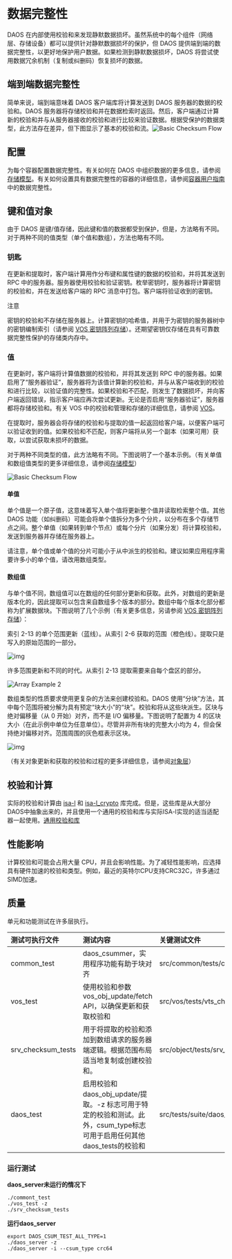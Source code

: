 # 数据完整性

DAOS 在内部使用校验和来发现静默数据损坏。虽然系统中的每个组件（网络层、存储设备）都可以提供针对静默数据损坏的保护，但 DAOS 提供端到端的数据完整性，以更好地保护用户数据。如果检测到静默数据损坏，DAOS 将尝试使用数据冗余机制（复制或纠删码）恢复损坏的数据。

## 端到端数据完整性

简单来说，端到端意味着 DAOS 客户端库将计算发送到 DAOS 服务器的数据的校验和。DAOS 服务器将存储校验和并在数据检索时返回。然后，客户端通过计算新的校验和并与从服务器接收的校验和进行比较来验证数据。根据受保护的数据类型，此方法存在差异，但下图显示了基本的校验和流。![Basic Checksum Flow](https://docs.daos.io/v2.2/graph/data_integrity/basic_checksum_flow.png)

## 配置

为每个容器配置数据完整性。有关如何在 DAOS 中组织数据的更多信息，请参阅[存储模型](https://docs.daos.io/v2.2/overview/storage/)。有关如何设置具有数据完整性的容器的详细信息，请参阅[容器用户指南](https://docs.daos.io/v2.2/user/container/#data-integrity)中的数据完整性。

## 键和值对象

由于 DAOS 是键/值存储，因此键和值的数据都受到保护，但是，方法略有不同。对于两种不同的值类型（单个值和数组），方法也略有不同。

### 钥匙

在更新和提取时，客户端计算用作分布键和属性键的数据的校验和，并将其发送到 RPC 中的服务器。服务器使用校验和验证密钥。枚举密钥时，服务器将计算密钥的校验和，并在发送给客户端的 RPC 消息中打包。客户端将验证收到的密钥。

注意

密钥的校验和不存储在服务器上。计算密钥的哈希值，并用于为密钥的服务器树中的密钥编制索引（请参阅 [VOS 密钥阵列存储](https://github.com/daos-stack/daos/blob/release/2.2/src/vos/README.md#key-array-stores)）。还期望密钥仅存储在具有可靠数据完整性保护的存储类内存中。

### 值

在更新时，客户端将计算值数据的校验和，并将其发送到 RPC 中的服务器。如果启用了“服务器验证”，服务器将为该值计算新的校验和，并与从客户端收到的校验和进行比较，以验证值的完整性。如果校验和不匹配，则发生了数据损坏，并向客户端返回错误，指示客户端应再次尝试更新。无论是否启用“服务器验证”，服务器都将存储校验和。有关 VOS 中的校验和管理和存储的详细信息，请参阅 [VOS](https://github.com/daos-stack/daos/blob/release/2.2/src/vos/README.md)。

在提取时，服务器会将存储的校验和与提取的值一起返回给客户端，以便客户端可以验证收到的值。如果校验和不匹配，则客户端将从另一个副本（如果可用）获取，以尝试获取未损坏的数据。

对于两种不同类型的值，此方法略有不同。下图说明了一个基本示例。（有关单值和数组值类型的更多详细信息，请参阅[存储模型](https://docs.daos.io/v2.2/overview/storage/)）

![Basic Checksum Flow](https://docs.daos.io/v2.2/graph/data_integrity/basic_checksum_flow.png)

#### 单值

单个值是一个原子值，这意味着写入单个值将更新整个值并读取检索整个值。其他 DAOS 功能（如纠删码）可能会将单个值拆分为多个分片，以分布在多个存储节点之间。整个单值（如果转到单个节点）或每个分片（如果分发）将计算校验和，发送到服务器并存储在服务器上。

请注意，单个值或单个值的分片可能小于从中派生的校验和。建议如果应用程序需要许多小的单个值，请改用数组类型。

#### 数组值

与单个值不同，数组值可以在数组的任何部分更新和获取。此外，对数组的更新是版本化的，因此提取可以包含来自数组多个版本的部分。数组中每个版本化部分都称为扩展数据块。下图说明了几个示例（有关更多信息，另请参阅 [VOS 密钥阵列存储](https://github.com/daos-stack/daos/blob/release/2.2/src/vos/README.md#key-array-stores)）：

索引 2-13 的单个范围更新（蓝线）。从索引 2-6 获取的范围（橙色线）。提取只是写入的原始范围的一部分。

![img](https://docs.daos.io/v2.2/graph/data_integrity/array_example_1.png)

许多范围更新和不同的时代。从索引 2-13 提取需要来自每个盘区的部分。

![Array Example 2](https://docs.daos.io/v2.2/graph/data_integrity/array_example_2.png)

数组类型的性质要求使用更复杂的方法来创建校验和。DAOS 使用“分块”方法，其中每个范围将被分解为具有预定“块大小”的“块”。校验和将从这些块派生。区块与绝对偏移量（从 0 开始）对齐，而不是 I/O 偏移量。下图说明了配置为 4 的区块大小（在此示例中单位为任意单位）。尽管并非所有块的完整大小均为 4，但会保持绝对偏移对齐。范围周围的灰色框表示区块。

![img](https://docs.daos.io/v2.2/graph/data_integrity/array_with_chunks.png)

（有关对象更新和获取的校验和过程的更多详细信息，请参阅[对象层](https://github.com/daos-stack/daos/blob/release/2.2/src/object/README.md)）

## 校验和计算

实际的校验和计算由 [isa-l](https://github.com/intel/isa-l) 和 [isa-l_crypto](https://github.com/intel/isa-l_crypto) 库完成。但是，这些库是从大部分DAOS中抽象出来的，并且使用一个通用的校验和库与实际ISA-l实现的适当适配器一起使用。[通用校验和库](https://github.com/daos-stack/daos/blob/release/2.2/src/common/README.md#checksum)

## 性能影响

计算校验和可能会占用大量 CPU，并且会影响性能。为了减轻性能影响，应选择具有硬件加速的校验和类型。例如，最近的英特尔CPU支持CRC32C，许多通过SIMD加速。

## 质量

单元和功能测试在许多层执行。

| 测试可执行文件     | 测试内容                                                     | 关键测试文件                          |
| :----------------- | :----------------------------------------------------------- | :------------------------------------ |
| common_test        | daos_csummer，实用程序功能有助于块对齐                       | src/common/tests/checksum_tests.c     |
| vos_test           | 使用校验和参数vos_obj_update/fetch API，以确保更新和获取校验和 | src/vos/tests/vts_checksum.c          |
| srv_checksum_tests | 用于将提取的校验和添加到数组请求的服务器端逻辑。根据范围布局适当地复制或创建校验和。 | src/object/tests/srv_checksum_tests.c |
| daos_test          | 启用校验和daos_obj_update/提取。-z 标志可用于特定的校验和测试。此外，csum_type标志可用于启用任何其他daos_tests的校验和 | src/tests/suite/daos_checksum.c       |

### 运行测试

**daos_server未运行的情况下**

```
./commont_test
./vos_test -z
./srv_checksum_tests
```

**运行daos_server**

```
export DAOS_CSUM_TEST_ALL_TYPE=1
./daos_server -z
./daos_server -i --csum_type crc64
```
